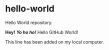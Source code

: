 # hello-world
Hello World repository.

**Hey!** ***Yo ho ho!***
Hello GitHub World!

This line has been added on my local computer.
